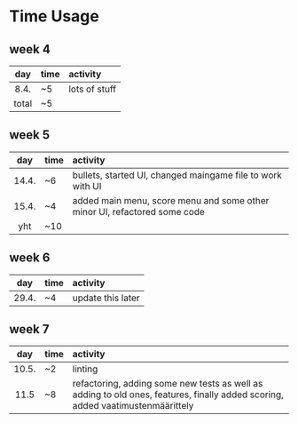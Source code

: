 # Time Usage

## week 4
| day | time | activity  |
| :----:|:-----| :-----|
| 8.4.  | ~5    | lots of stuff |
| total   | ~5    | | 

## week 5
| day | time | activity  |
| :----:|:-----| :-----|
| 14.4.  | ~6    | bullets, started UI, changed maingame file to work with UI |
| 15.4.  | ~4    | added main menu, score menu and some other minor UI, refactored some code  |
| yht    | ~10    | | 

## week 6
| day | time | activity  |
| :----:|:-----| :-----|
| 29.4.  | ~4    | update this later |

## week 7
| day | time | activity  |
| :----:|:-----| :-----|
| 10.5. | ~2 | linting |
| 11.5 | ~8 | refactoring, adding some new tests as well as adding to old ones, features, finally added scoring, added vaatimustenmäärittely |
